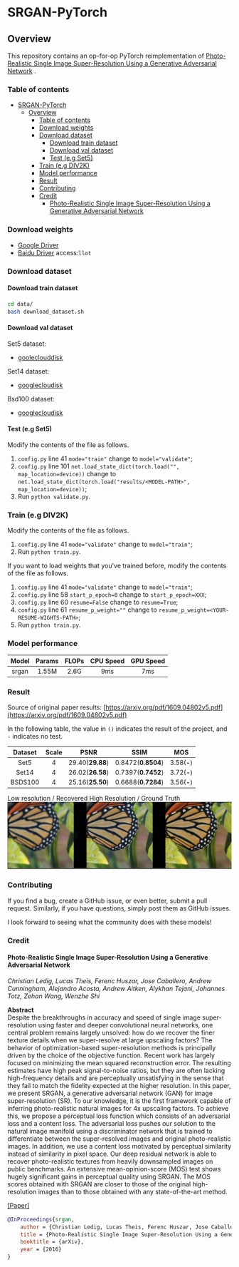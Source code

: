 # SRGAN-PyTorch

## Overview

This repository contains an op-for-op PyTorch reimplementation
of [Photo-Realistic Single Image Super-Resolution Using a Generative Adversarial Network](https://arxiv.org/abs/1609.04802)
.

### Table of contents

- [SRGAN-PyTorch](#srgan-pytorch)
  - [Overview](#overview)
    - [Table of contents](#table-of-contents)
    - [Download weights](#download-weights)
    - [Download dataset](#download-dataset)
      - [Download train dataset](#download-train-dataset)
      - [Download val dataset](#download-val-dataset)
      - [Test (e.g Set5)](#test-eg-set5)
    - [Train (e.g DIV2K)](#train-eg-div2k)
    - [Model performance](#model-performance)
    - [Result](#result)
    - [Contributing](#contributing)
    - [Credit](#credit)
      - [Photo-Realistic Single Image Super-Resolution Using a Generative Adversarial Network](#photo-realistic-single-image-super-resolution-using-a-generative-adversarial-network)

### Download weights

- [Google Driver](https://drive.google.com/file/d/1GJZztdiJ6oBmJe9Ntyyos_psMzM8KY4P/view?usp=sharing)
- [Baidu Driver](https://drive.google.com/file/d/1GJZztdiJ6oBmJe9Ntyyos_psMzM8KY4P/view?usp=sharing) access:`llot`

### Download dataset

#### Download train dataset

```bash
cd data/
bash download_dataset.sh
```

#### Download val dataset

Set5 dataset:

- [gooleclouddisk](https://drive.google.com/file/d/1GJZztdiJ6oBmJe9Ntyyos_psMzM8KY4P/view?usp=sharing)

Set14 dataset:

- [googlecloudisk](https://drive.google.com/file/d/14bxrGB3Nej8vBqxLoqerGX2dhChQKJoa/view?usp=sharing)

Bsd100 dataset:

- [googlecloudisk](https://drive.google.com/file/d/1RTlPATPBCfUufJspgTik5KUEzAuVcyFF/view?usp=sharing)

#### Test (e.g Set5)

Modify the contents of the file as follows.

1. `config.py` line 41 `mode="train"` change to `model="validate"`;
2. `config.py` line 101 `net.load_state_dict(torch.load("", map_location=device))` change to `net.load_state_dict(torch.load("results/<MODEL-PATH>", map_location=device))`;
3. Run `python validate.py`.

### Train (e.g DIV2K)

Modify the contents of the file as follows.

1. `config.py` line 41 `mode="validate"` change to `model="train"`;
2. Run `python train.py`.

If you want to load weights that you've trained before, modify the contents of the file as follows.

1. `config.py` line 41 `mode="validate"` change to `model="train"`;
2. `config.py` line 58 `start_p_epoch=0` change to `start_p_epoch=XXX`;
3. `config.py` line 60 `resume=False` change to `resume=True`;
4. `config.py` line 61 `resume_p_weight=""` change to `resume_p_weight=<YOUR-RESUME-WIGHTS-PATH>`;
5. Run `python train.py`.

### Model performance

| Model | Params | FLOPs | CPU Speed | GPU Speed |
| :---: | :----: | :---: | :-------: | :-------: |
| srgan | 1.55M  | 2.6G  |    9ms    |    7ms    |

### Result

Source of original paper results: [https://arxiv.org/pdf/1609.04802v5.pdf](https://arxiv.org/pdf/1609.04802v5.pdf)

In the following table, the value in `()` indicates the result of the project, and `-` indicates no test.

| Dataset | Scale |       PSNR       |        SSIM        |     MOS     |
| :-----: | :---: | :--------------: | :----------------: | :---------: |
|  Set5   |   4   | 29.40(**29.88**) | 0.8472(**0.8504**) | 3.58(**-**) |
|  Set14  |   4   | 26.02(**26.58**) | 0.7397(**0.7452**) | 3.72(**-**) |
| BSDS100 |   4   | 25.16(**25.50**) | 0.6688(**0.7284**) | 3.56(**-**) |

Low resolution / Recovered High Resolution / Ground Truth
<span align="center"><img src="assets/result.png" alt=""></span>

### Contributing

If you find a bug, create a GitHub issue, or even better, submit a pull request.
Similarly, if you have questions, simply post them as GitHub issues.

I look forward to seeing what the community does with these models!

### Credit

#### Photo-Realistic Single Image Super-Resolution Using a Generative Adversarial Network

_Christian Ledig, Lucas Theis, Ferenc Huszar, Jose Caballero, Andrew Cunningham,
Alejandro Acosta, Andrew Aitken, Alykhan Tejani, Johannes Totz, Zehan Wang,
Wenzhe Shi_ <br>

**Abstract** <br>
Despite the breakthroughs in accuracy and speed of single image super-resolution
using faster and deeper convolutional neural networks, one central problem
remains largely unsolved: how do we recover the finer texture details when we
super-resolve at large upscaling factors? The behavior of optimization-based
super-resolution methods is principally driven by the choice of the objective
function. Recent work has largely focused on minimizing the mean squared
reconstruction error. The resulting estimates have high peak signal-to-noise
ratios, but they are often lacking high-frequency details and are perceptually
unsatisfying in the sense that they fail to match the fidelity expected at the
higher resolution. In this paper, we present SRGAN, a generative adversarial
network (GAN) for image super-resolution (SR). To our knowledge, it is the first
framework capable of inferring photo-realistic natural images for 4x upscaling
factors. To achieve this, we propose a perceptual loss function which consists
of an adversarial loss and a content loss. The adversarial loss pushes our
solution to the natural image manifold using a discriminator network that is
trained to differentiate between the super-resolved images and original
photo-realistic images. In addition, we use a content loss motivated by
perceptual similarity instead of similarity in pixel space. Our deep residual
network is able to recover photo-realistic textures from heavily downsampled
images on public benchmarks. An extensive mean-opinion-score (MOS) test shows
hugely significant gains in perceptual quality using SRGAN. The MOS scores
obtained with SRGAN are closer to those of the original high-resolution images
than to those obtained with any state-of-the-art method.

[[Paper]](https://arxiv.org/pdf/1609.04802)

```bibtex
@InProceedings{srgan,
    author = {Christian Ledig, Lucas Theis, Ferenc Huszar, Jose Caballero, Andrew Cunningham, Alejandro Acosta, Andrew Aitken, Alykhan Tejani, Johannes Totz, Zehan Wang, Wenzhe Shi},
    title = {Photo-Realistic Single Image Super-Resolution Using a Generative Adversarial Network},
    booktitle = {arXiv},
    year = {2016}
}
```

